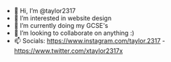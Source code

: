 - 👋 Hi, I’m @taylor2317
- 👀 I’m interested in website design
- 🌱 I’m currently doing my GCSE's
- 💞️ I’m looking to collaborate on anything :)
- 📫 Socials: https://www.instagram.com/taylor.2317 - https://www.twitter.com/xtaylor2317x
